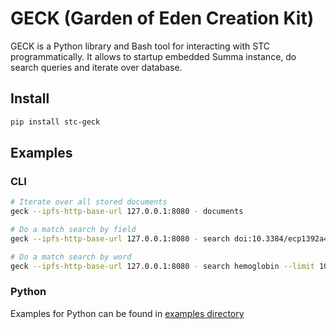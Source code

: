 # GECK (Garden of Eden Creation Kit)

GECK is a Python library and Bash tool for interacting with STC programmatically.
It allows to startup embedded Summa instance, do search queries and iterate over database.

## Install

```bash
pip install stc-geck
```

## Examples

### CLI

```bash
# Iterate over all stored documents
geck --ipfs-http-base-url 127.0.0.1:8080 - documents

# Do a match search by field
geck --ipfs-http-base-url 127.0.0.1:8080 - search doi:10.3384/ecp1392a41

# Do a match search by word
geck --ipfs-http-base-url 127.0.0.1:8080 - search hemoglobin --limit 10
```

### Python

Examples for Python can be found in [examples directory](/geck/examples/search-stc.ipynb)
